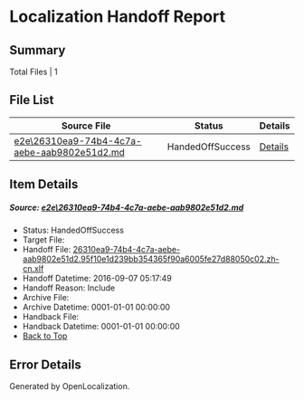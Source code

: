 # <a name='report-top'></a> Localization Handoff Report

## Summary
 Total Files | 1

## File List
 Source File | Status | Details 
 ----------- | ------ | ------- 
 [e2e\26310ea9-74b4-4c7a-aebe-aab9802e51d2.md](https://github.com/OpenLocalizationTestOrg/ol-test0/blob/20e1c59bcd53795df80b21dd3fe3ed3783e3e148/e2e/26310ea9-74b4-4c7a-aebe-aab9802e51d2.md) | HandedOffSuccess | [Details](#f08c3ccb5360beea50a77778f990c96c34fdacea1)

## Item Details
##### <a name='f08c3ccb5360beea50a77778f990c96c34fdacea1'></a> Source: [e2e\26310ea9-74b4-4c7a-aebe-aab9802e51d2.md](https://github.com/OpenLocalizationTestOrg/ol-test0/blob/20e1c59bcd53795df80b21dd3fe3ed3783e3e148/e2e/26310ea9-74b4-4c7a-aebe-aab9802e51d2.md)
* Status: HandedOffSuccess
* Target File: 
* Handoff File: [26310ea9-74b4-4c7a-aebe-aab9802e51d2.95f10e1d239bb354365f90a6005fe27d88050c02.zh-cn.xlf](https://github.com/OpenLocalizationTestOrg/ol-test0-handoff/blob/daede0ab3808d6622f35631603a9d4d770cec248/ol-handoff/OpenLocalizationTestOrg/ol-test0-zhcn/ci/ht/26310ea9-74b4-4c7a-aebe-aab9802e51d2.95f10e1d239bb354365f90a6005fe27d88050c02.zh-cn.xlf)
* Handoff Datetime: 2016-09-07 05:17:49
* Handoff Reason: Include
* Archive File: 
* Archive Datetime: 0001-01-01 00:00:00
* Handback File: 
* Handback Datetime: 0001-01-01 00:00:00
* [Back to Top](#report-top)


## Error Details

Generated by OpenLocalization.
